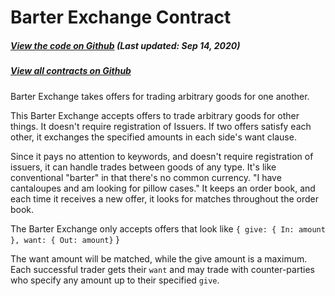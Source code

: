 # Barter Exchange Contract

<Zoe-Version/>

##### [View the code on Github](https://github.com/Agoric/agoric-sdk/blob/a564c6081976d7b66b3cdf54e0ba8903c8f1ee6d/packages/zoe/src/contracts/barterExchange.js) (Last updated: Sep 14, 2020)
##### [View all contracts on Github](https://github.com/Agoric/agoric-sdk/tree/master/packages/zoe/src/contracts)

Barter Exchange takes offers for trading arbitrary goods for one another.

This Barter Exchange accepts offers to trade arbitrary goods for other
things. It doesn't require registration of Issuers. If two offers satisfy
each other, it exchanges the specified amounts in each side's want clause.

Since it pays no attention to keywords, and doesn't require
registration of issuers, it can handle trades between goods of any
type. It's like conventional "barter" in that there's no common
currency. "I have cantaloupes and am looking for pillow cases." It
keeps an order book, and each time it receives a new offer, it looks
for matches throughout the order book.

The Barter Exchange only accepts offers that look like
`{ give: { In: amount }, want: { Out: amount}` }

The want amount will be matched, while the give amount is a maximum. Each
successful trader gets their `want` and may trade with counter-parties who
specify any amount up to their specified `give`.

